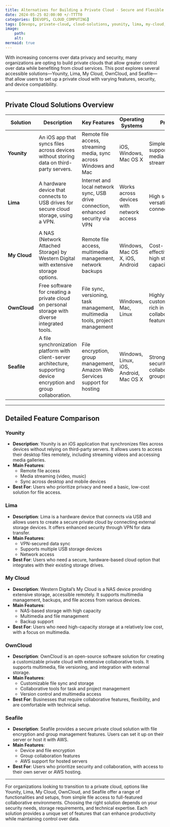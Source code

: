 ```yaml
--- 
title: Alternatives for Building a Private Cloud - Secure and Flexible Solutions 
date: 2024-05-25 02:00:00 +/-TTTT0
categories: [DEVOPS, CLOUD_COMPUTING]
tags: [devops, private-cloud, cloud-solutions, younity, lima, my-cloud, owncloud, seafile, cloud-computing, data-privacy, file-sync, cloud-security, cloud-storage, network-attached-storage, vpn-security, collaborative-tools, aws-hosting, cloud-options]
image:
    path: 
    alt: 
mermaid: true
---
```


With increasing concerns over data privacy and security, many organizations are opting to build private clouds that allow greater control over data while benefiting from cloud services. This post explores several accessible solutions—Younity, Lima, My Cloud, OwnCloud, and Seafile—that allow users to set up a private cloud with varying features, security, and device compatibility.

---

## Private Cloud Solutions Overview

| **Solution** | **Description** | **Key Features** | **Operating Systems** | **Pros** | **Cons** |
|--------------|-----------------|------------------|-----------------------|----------|----------|
| **Younity**  | An iOS app that syncs files across devices without storing data on third-party servers. | Remote file access, streaming media, sync across Windows and Mac | iOS, Windows, Mac OS X | Simple setup, supports media streaming | Limited to iOS, less suitable for large storage |
| **Lima**     | A hardware device that connects to USB drives for secure cloud storage, using a VPN. | Internet and local network sync, USB drive connection, enhanced security via VPN | Works across devices with network access | High security, versatile connectivity | Requires USB device, limited to storage devices |
| **My Cloud** | A NAS (Network Attached Storage) by Western Digital with extensive storage options. | Remote file access, multimedia management, network backups | Windows, Mac OS X, iOS, Android | Cost-effective, high storage capacity | Limited to NAS functions, requires network setup |
| **OwnCloud** | Free software for creating a private cloud on personal storage with diverse integrated tools. | File sync, versioning, task management, multimedia tools, project management | Windows, Mac, Linux | Highly customizable, rich in collaborative features | Requires own storage server, technical setup |
| **Seafile**  | A file synchronization platform with client-server architecture, supporting device encryption and group collaboration. | File encryption, group management, Amazon Web Services support for hosting | Windows, Linux, iOS, Android, Mac OS X | Strong security, collaborative groups | Requires own server or AWS, limited to file management |

---

## Detailed Feature Comparison

### Younity

- **Description**: Younity is an iOS application that synchronizes files across devices without relying on third-party servers. It allows users to access their desktop files remotely, including streaming videos and accessing media galleries.
- **Main Features**:
  - Remote file access
  - Media streaming (video, music)
  - Sync across desktop and mobile devices
- **Best For**: Users who prioritize privacy and need a basic, low-cost solution for file access.

### Lima

- **Description**: Lima is a hardware device that connects via USB and allows users to create a secure private cloud by connecting external storage devices. It offers enhanced security through VPN for data transfer.
- **Main Features**:
  - VPN-secured data sync
  - Supports multiple USB storage devices
  - Network access
- **Best For**: Users who need a secure, hardware-based cloud option that integrates with their existing storage drives.

### My Cloud

- **Description**: Western Digital’s My Cloud is a NAS device providing extensive storage, accessible remotely. It supports multimedia management, backups, and file access from various devices.
- **Main Features**:
  - NAS-based storage with high capacity
  - Multimedia and file management
  - Backup support
- **Best For**: Users who need high-capacity storage at a relatively low cost, with a focus on multimedia.

### OwnCloud

- **Description**: OwnCloud is an open-source software solution for creating a customizable private cloud with extensive collaborative tools. It supports multimedia, file versioning, and integration with external storage.
- **Main Features**:
  - Customizable file sync and storage
  - Collaborative tools for task and project management
  - Version control and multimedia access
- **Best For**: Businesses that require collaborative features, flexibility, and are comfortable with technical setup.

### Seafile

- **Description**: Seafile provides a secure private cloud solution with file encryption and group management features. Users can set it up on their server or host it with AWS.
- **Main Features**:
  - Device and file encryption
  - Group collaboration features
  - AWS support for hosted servers
- **Best For**: Users who prioritize security and collaboration, with access to their own server or AWS hosting.

---
For organizations looking to transition to a private cloud, options like Younity, Lima, My Cloud, OwnCloud, and Seafile offer a range of functionalities and setups, from simple file access to full-featured collaborative environments. Choosing the right solution depends on your security needs, storage requirements, and technical expertise. Each solution provides a unique set of features that can enhance productivity while maintaining control over data.
